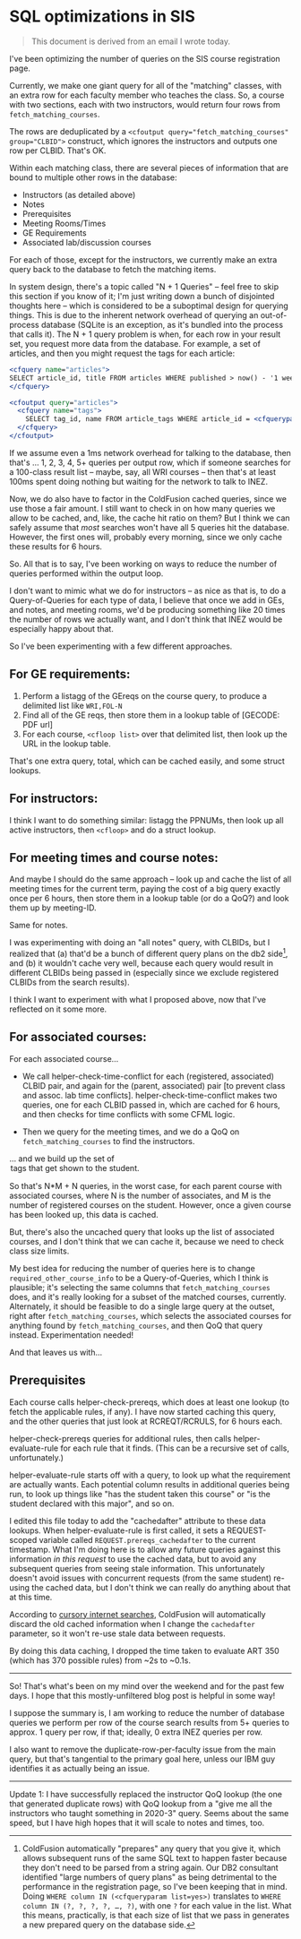 # SQL optimizations in SIS

> This document is derived from an email I wrote today.

I've been optimizing the number of queries on the SIS course registration page.

Currently, we make one giant query for all of the "matching" classes, with an extra row for each faculty member who teaches the class. So, a course with two sections, each with two instructors, would return four rows from `fetch_matching_courses`.

The rows are deduplicated by a `<cfoutput query="fetch_matching_courses" group="CLBID">` construct, which ignores the instructors and outputs one row per CLBID. That's OK.

Within each matching class, there are several pieces of information that are bound to multiple other rows in the database:

- Instructors (as detailed above)
- Notes
- Prerequisites
- Meeting Rooms/Times
- GE Requirements
- Associated lab/discussion courses

For each of those, except for the instructors, we currently make an extra query back to the database to fetch the matching items.

In system design, there's a topic called "N + 1 Queries" – feel free to skip this section if you know of it; I'm just writing down a bunch of disjointed thoughts here – which is considered to be a suboptimal design for querying things. This is due to the inherent network overhead of querying an out-of-process database (SQLite is an exception, as it's bundled into the process that calls it). The N + 1 query problem is when, for each row in your result set, you request more data from the database. For example, a set of articles, and then you might request the tags for each article:

```cfml
<cfquery name="articles">
SELECT article_id, title FROM articles WHERE published > now() - '1 week'
</cfquery>

<cfoutput query="articles">
  <cfquery name="tags">
    SELECT tag_id, name FROM article_tags WHERE article_id = <cfqueryparam value="#articles.article_id#">
  </cfquery>
</cfoutput>
```

If we assume even a 1ms network overhead for talking to the database, then that's … 1, 2, 3, 4, 5+ queries per output row, which if someone searches for a 100-class result list – maybe, say, all WRI courses – then that's at least 100ms spent doing nothing but waiting for the network to talk to INEZ.

Now, we do also have to factor in the ColdFusion cached queries, since we use those a fair amount. I still want to check in on how many queries we allow to be cached, and, like, the cache hit ratio on them? But I think we can safely assume that _most_ searches won't have all 5 queries hit the database. However, the first ones will, probably every morning, since we only cache these results for 6 hours.

So. All that is to say, I've been working on ways to reduce the number of queries performed within the output loop.

I don't want to mimic what we do for instructors – as nice as that is, to do a Query-of-Queries for each type of data, I believe that once we add in GEs, and notes, and meeting rooms, we'd be producing something like 20 times the number of rows we actually want, and I don't think that INEZ would be especially happy about that.

So I've been experimenting with a few different approaches. 

## For GE requirements: 

1. Perform a listagg of the GEreqs on the course query, to produce a delimited list like `WRI,FOL-N`
2. Find all of the GE reqs, then store them in a lookup table of [GECODE: PDF url]
3. For each course, `<cfloop list>` over that delimited list, then look up the URL in the lookup table.

That's one extra query, total, which can be cached easily, and some struct lookups.

## For instructors:

I think I want to do something similar: listagg the PPNUMs, then look up all active instructors, then `<cfloop>` and do a struct lookup.

## For meeting times and course notes:

And maybe I should do the same approach – look up and cache the list of all meeting times for the current term, paying the cost of a big query exactly once per 6 hours, then store them in a lookup table (or do a QoQ?) and look them up by meeting-ID.

Same for notes.

I was experimenting with doing an "all notes" query, with CLBIDs, but I realized that (a) that'd be a bunch of different query plans on the db2 side[^1], and (b) it wouldn't cache very well, because each query would result in different CLBIDs being passed in (especially since we exclude registered CLBIDs from the search results).

I think I want to experiment with what I proposed above, now that I've reflected on it some more.

## For associated courses:

For each associated course…

- We call helper-check-time-conflict for each (registered, associated) CLBID pair, and again for the (parent, associated) pair [to prevent class and assoc. lab time conflicts]. helper-check-time-conflict makes two queries, one for each CLBID passed in, which are cached for 6 hours, and then checks for time conflicts with some CFML logic.

- Then we query for the meeting times, and we do a QoQ on `fetch_matching_courses` to find the instructors.

… and we build up the set of <option> tags that get shown to the student.

So that's N*M + N queries, in the worst case, for each parent course with associated courses, where N is the number of associates, and M is the number of registered courses on the student. However, once a given course has been looked up, this data is cached. 

But, there's also the uncached query that looks up the list of associated courses, and I don't think that we can cache it, because we need to check class size limits.

My best idea for reducing the number of queries here is to change `required_other_course_info` to be a Query-of-Queries, which I think is plausible; it's selecting the same columns that `fetch_matching_courses` does, and it's really looking for a subset of the matched courses, currently. Alternately, it should be feasible to do a single large query at the outset, right after `fetch_matching_courses`, which selects the associated courses for anything found by `fetch_matching_courses`, and then QoQ that query instead. Experimentation needed!

And that leaves us with…

## Prerequisites

Each course calls helper-check-prereqs, which does at least one lookup (to fetch the applicable rules, if any). I have now started caching this query, and the other queries that just look at RCREQT/RCRULS, for 6 hours each.

helper-check-prereqs queries for additional rules, then calls helper-evaluate-rule for each rule that it finds. (This can be a recursive set of calls, unfortunately.)

helper-evaluate-rule starts off with a query, to look up what the requirement are actually wants. Each potential column results in additional queries being run, to look up things like "has the student taken this course" or "is the student declared with this major", and so on.

I edited this file today to add the "cachedafter" attribute to these data lookups. When helper-evaluate-rule is first called, it sets a REQUEST-scoped variable called `REQUEST.prereqs_cachedafter` to the current timestamp. What I'm doing here is to allow any future queries against this information _in this request_ to use the cached data, but to avoid any subsequent queries from seeing stale information. This unfortunately doesn't avoid issues with concurrent requests (from the same student) re-using the cached data, but I don't think we can really do anything about that at this time.

According to [cursory internet searches](https://www.coldfusionmuse.com/index.cfm/2008/3/18/cachedafter), ColdFusion will automatically discard the old cached information when I change the `cachedafter` parameter, so it won't re-use stale data between requests.

By doing this data caching, I dropped the time taken to evaluate ART 350 (which has 370 possible rules) from ~2s to ~0.1s.

----

So! That's what's been on my mind over the weekend and for the past few days. I hope that this mostly-unfiltered blog post is helpful in some way!

I suppose the summary is, I am working to reduce the number of database queries we perform per row of the course search results from 5+ queries to approx. 1 query per row, if that; ideally, 0 extra INEZ queries per row.

I also want to remove the duplicate-row-per-faculty issue from the main query, but that's tangential to the primary goal here, unless our IBM guy identifies it as actually being an issue.

---

Update 1: I have successfully replaced the instructor QoQ lookup (the one that generated duplicate rows) with QoQ lookup from a "give me all the instructors who taught something in 2020-3" query. Seems about the same speed, but I have high hopes that it will scale to notes and times, too.

[^1]: ColdFusion automatically "prepares" any query that you give it, which allows subsequent runs of the same SQL text to happen faster because they don't need to be parsed from a string again. Our DB2 consultant identified "large numbers of query plans" as being detrimental to the performance in the registration page, so I've been keeping that in mind. Doing `WHERE column IN (<cfqueryparam list=yes>)` translates to `WHERE column IN (?, ?, ?, ?, …, ?)`, with one `?` for each value in the list. What this means, practically, is that each size of list that we pass in generates a new prepared query on the database side.
